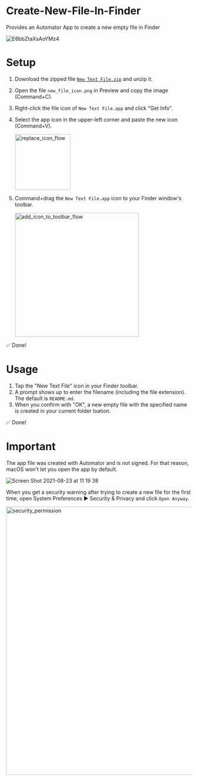 # Create-New-File-In-Finder
Provides an Automator App to create a new empty file in Finder

![E6bbZtaXsAoYMz4](https://user-images.githubusercontent.com/11684330/127069032-cadeea3d-90f6-416c-a88b-8fea723dfd47.jpeg)

# Setup

1. Download the zipped file [`New Text File.zip`](https://github.com/mischa-hildebrand/Create-New-File-In-Finder/raw/main/New%20Text%20File.zip) and unzip it.
2. Open the file `new_file_icon.png` in Preview and copy the image (Command+C).
3. Right-click the file icon of `New Text File.app` and click "Get Info".
4. Select the app icon in the upper-left corner and paste the new icon (Command+V).

   <img width="151" alt="replace_icon_flow" src="https://user-images.githubusercontent.com/11684330/130421376-e3900321-1b11-4fd8-9d31-cfe21efe56b1.png">

5. Command+drag the `New Text File.app` icon to your Finder window's toolbar.

   <img width="336" alt="add_icon_to_toolbar_flow" src="https://user-images.githubusercontent.com/11684330/130421866-21acb3e4-f805-4d94-a01a-9b180de52574.png">


✅ Done!

# Usage

1. Tap the "New Text File" icon in your Finder toolbar.
2. A prompt shows up to enter the filename (including the file extension). The default is `README.md`.
3. When you confirm with "OK", a new empty file with the specified name is created in your current folder loation.

✅ Done!

# Important

The app file was created with Automator and is not signed. For that reason, macOS won't let you open the app by default.

![Screen Shot 2021-08-23 at 11 19 38](https://user-images.githubusercontent.com/11684330/130422933-aae4c9bd-8e3b-4f43-90da-c41eeb649e1d.png)

When you get a security warning after trying to create a new file for the first time, open System Preferences ▶︎ Security & Privacy and click `Open Anyway`.

<img width="726" alt="security_permission" src="https://user-images.githubusercontent.com/11684330/130422698-ef3e33e2-3abd-4a14-bb1f-168cc360e15f.png">

